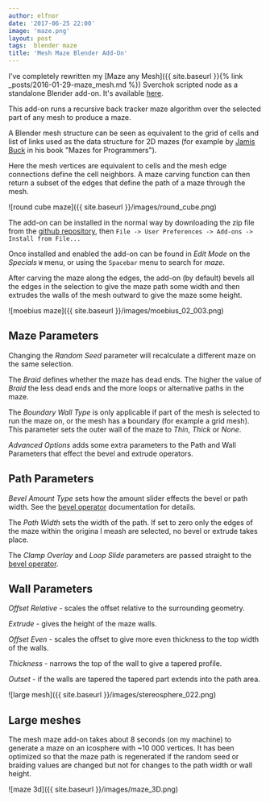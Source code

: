 ```yaml
---
author: elfnor
date: '2017-06-25 22:00'
image: 'maze.png'
layout: post
tags:  blender maze
title: 'Mesh Maze Blender Add-On'
---
```


I\'ve completely rewritten my [Maze any Mesh]({{ site.baseurl }}{% link _posts/2016-01-29-maze_mesh.md %}) Sverchok scripted node as a standalone Blender add-on. It\'s available [here](https://github.com/elfnor/mesh_maze).

This add-on runs a recursive back tracker maze algorithm over the selected part of any mesh to produce a maze.

A Blender mesh structure can be seen as equivalent to the grid of cells and list of links used as the data structure for 2D mazes (for example by [Jamis Buck](http://weblog.jamisbuck.org/2011/2/7/maze-generation-algorithm-recap) in his book \"Mazes for Programmers\").

Here the mesh vertices are equivalent to cells and the mesh edge connections define the cell neighbors. A maze carving function can then return a subset of the edges that define the path of a maze through the mesh.

![round cube maze]({{ site.baseurl }}/images/round_cube.png)

The add-on can be installed in the normal way by downloading the zip file from the [github repository](https://github.com/elfnor/mesh_maze), then `File -> User Preferences -> Add-ons -> Install from File...`

Once installed and enabled the add-on can be found in *Edit Mode* on the *Specials* `W` menu, or using the `Spacebar` menu to search for *maze*.

After carving the maze along the edges, the add-on (by default) bevels all the edges in the selection to give the maze path some width and then extrudes the walls of the mesh outward to give the maze some height.

![moebius maze]({{ site.baseurl }}/images/moebius_02_003.png)

## Maze Parameters

Changing the *Random Seed* parameter will recalculate a different maze on the same selection.

The *Braid* defines whether the maze has dead ends. The higher the value of *Braid* the less dead ends and the more loops or alternative paths in the maze.

The *Boundary Wall Type* is only applicable if part of the mesh is selected to run the maze on, or the mesh has a boundary (for example a grid mesh). This parameter sets the outer wall of the maze to *Thin*, *Thick* or *None*.

*Advanced Options* adds some extra parameters to the Path and Wall Parameters that effect the bevel and extrude operators.

## Path Parameters

*Bevel Amount Type* sets how the amount slider effects the bevel or path width. See the [bevel operator](https://docs.blender.org/manual/en/dev/modeling/meshes/editing/subdividing/bevel.html) documentation for details.

The *Path Width* sets the width of the path. If set to zero only the edges of the maze within the origina l meash are selected, no bevel or extrude takes place.

The *Clamp Overlay* and *Loop Slide* parameters are passed straight to the [bevel operator](https://docs.blender.org/manual/en/dev/modeling/meshes/editing/subdividing/bevel.html).

## Wall Parameters

*Offset Relative* - scales the offset relative to the surrounding geometry.

*Extrude* - gives the height of the maze walls.

*Offset Even* - scales the offset to give more even thickness to the top width of the walls.

*Thickness* - narrows the top of the wall to give a tapered profile.

*Outset* - if the walls are tapered the tapered part extends into the path area.

![large mesh]({{ site.baseurl }}/images/stereosphere_022.png)

## Large meshes

The mesh maze add-on takes about 8 seconds (on my machine) to generate a maze on an icosphere with ~10 000 vertices. It has been optimized so that the maze path is regenerated if the random seed or braiding values are changed but not for changes to the path width or wall height.

![maze 3d]({{ site.baseurl }}/images/maze_3D.png)
